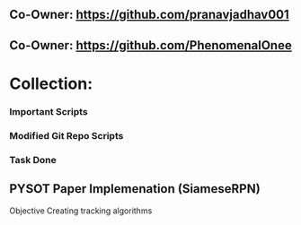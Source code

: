 ## Co-Owner: https://github.com/pranavjadhav001
## Co-Owner: https://github.com/PhenomenalOnee

# Collection:
### Important Scripts 
### Modified Git Repo Scripts
### Task Done


## PYSOT Paper Implemenation (SiameseRPN)

Objective
Creating tracking algorithms


